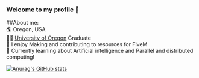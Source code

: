 ### Welcome to my profile 👋

##About me:</br>
🌎 Oregon, USA</br>
🧑‍🎓 [University of Oregon](https://www.youtube.com/watch?v=T4UPeQtfdXg) Graduate</br>
🎨 I enjoy Making and contributing to resources for FiveM</br>
💭 Currently learning about Artificial intelligence and Parallel and distributed computing!</br>

[![Anurag's GitHub stats](https://github-readme-stats.vercel.app/api?username=ks1x&show_icons=true&theme=radical)](https://github.com/anuraghazra/github-readme-stats)
